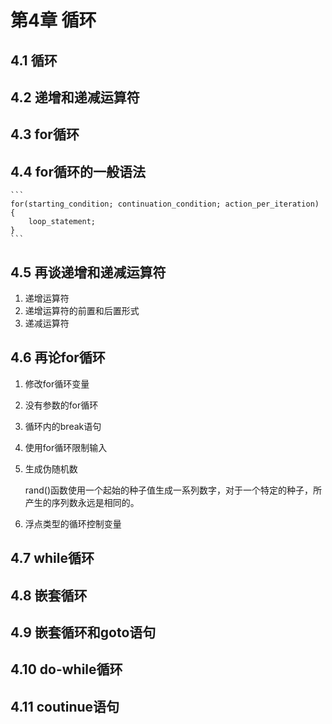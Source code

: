 # 第4章  循环

## 4.1 循环

## 4.2 递增和递减运算符

## 4.3 for循环

## 4.4 for循环的一般语法

    ```
    for(starting_condition; continuation_condition; action_per_iteration) {
        loop_statement;
    }
    ```

## 4.5 再谈递增和递减运算符

1. 递增运算符
2. 递增运算符的前置和后置形式
3. 递减运算符

## 4.6 再论for循环

1. 修改for循环变量
2. 没有参数的for循环
3. 循环内的break语句
4. 使用for循环限制输入
5. 生成伪随机数
   
    rand()函数使用一个起始的种子值生成一系列数字，对于一个特定的种子，所产生的序列数永远是相同的。

6. 浮点类型的循环控制变量

## 4.7 while循环

## 4.8 嵌套循环

## 4.9 嵌套循环和goto语句

## 4.10 do-while循环

## 4.11 coutinue语句
